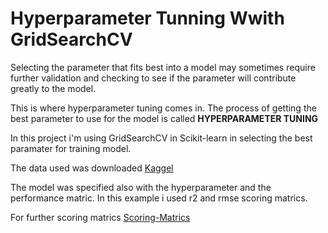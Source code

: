 # Hyperparameter Tunning Wwith GridSearchCV

Selecting the parameter that fits best into a model may sometimes require further validation and checking to see if the parameter will contribute greatly to the model.


This is where hyperparameter tuning comes in. The process of getting the best parameter to use for the model is called **HYPERPARAMETER TUNING**

In this project i'm using GridSearchCV in Scikit-learn in selecting the best paramater for training model.

The data used was downloaded  [Kaggel](https://www.kaggle.com/datasets/prathamtripathi/regression-with-neural-networking?resource=download)


The model was specified also with the hyperparameter and the performance matric. In this example i used r2 and rmse scoring matrics.



For further scoring matrics [Scoring-Matrics](https://scikit-learn.org/1.5/modules/model_evaluation.html)

